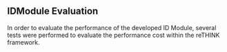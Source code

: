 ## IDModule Evaluation

In order to evaluate the performance of the developed ID Module, several tests were performed to evaluate the performance cost within the reTHINK framework.

